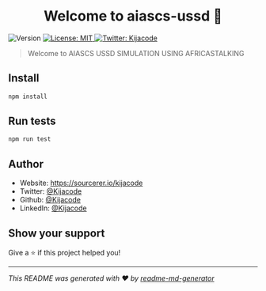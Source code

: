 <h1 align="center">Welcome to aiascs-ussd 👋</h1>
<p>
  <img alt="Version" src="https://img.shields.io/badge/version-1.0.0-blue.svg?cacheSeconds=2592000" />
  <a href="#" target="_blank">
    <img alt="License: MIT" src="https://img.shields.io/badge/License-MIT-yellow.svg" />
  </a>
  <a href="https://twitter.com/Kijacode" target="_blank">
    <img alt="Twitter: Kijacode" src="https://img.shields.io/twitter/follow/Kijacode.svg?style=social" />
  </a>
</p>

> Welcome to AIASCS USSD SIMULATION USING AFRICASTALKING

## Install

```sh
npm install
```

## Run tests

```sh
npm run test
```

## Author

* Website: https://sourcerer.io/kijacode
* Twitter: [@Kijacode](https://twitter.com/Kijacode)
* Github: [@Kijacode](https://github.com/Kijacode)
* LinkedIn: [@Kijacode](https://linkedin.com/in/Kijacode)

## Show your support

Give a ⭐️ if this project helped you!

***
_This README was generated with ❤️ by [readme-md-generator](https://github.com/kefranabg/readme-md-generator)_